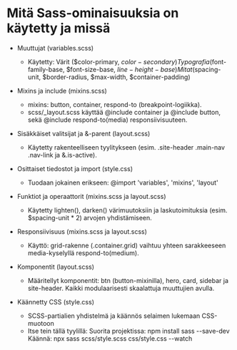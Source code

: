 # Mitä Sass-ominaisuuksia on käytetty ja missä

- Muuttujat (variables.scss)
  - Käytetty: 
        Värit ($color-primary, $color-secondary)
        Typografia ($font-family-base, $font-size-base, $line-height-base)
        Mitat ($spacing-unit, $border-radius, $max-width, $container-padding)

- Mixins ja include (mixins.scss)
  - mixins: button, container, respond-to (breakpoint-logiikka).
  - scss/_layout.scss käyttää @include container ja @include button, sekä @include respond-to(media) responsiivisuuteen.

- Sisäkkäiset valitsijat ja &-parent (layout.scss)
  - Käytetty rakenteelliseen tyylitykseen (esim. .site-header .main-nav .nav-link ja &.is-active).

- Osittaiset tiedostot ja import (style.css)
  - Tuodaan jokainen erikseen:
  @import 'variables', 'mixins', 'layout'

- Funktiot ja operaattorit (mixins.scss ja layout.scss)
  - Käytetty lighten(), darken() värimuutoksiin ja laskutoimituksia (esim. $spacing-unit * 2) arvojen yhdistämiseen.

- Responsiivisuus (mixins.scss ja layout.scss)
  - Käyttö: grid-rakenne (.container.grid) vaihtuu yhteen sarakkeeseen media-kyselyllä respond-to(medium).

- Komponentit (layout.scss)
  - Määritellyt komponentit: btn (button-mixinilla), hero, card, sidebar ja site-header.
    Kaikki modulaarisesti skaalattuja muuttujien avulla.

- Käännetty CSS (style.css)
  - SCSS-partialien yhdistelmä ja käännös selaimen lukemaan CSS-muotoon
  - Itse tein tällä tyylillä: 
        Suorita projektissa: npm install sass --save-dev
        Käännä: npx sass scss/style.scss css/style.css --watch
